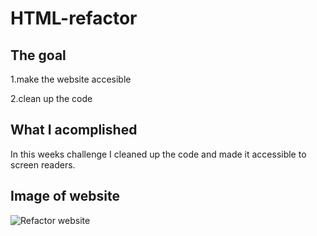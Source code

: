 # HTML-refactor

## The goal
1.make the website accesible

2.clean up the code

## What I acomplished
In this weeks challenge I cleaned up the code and made it accessible to screen readers.

## Image of website

![Refactor website](https://user-images.githubusercontent.com/98985844/159806955-ceda920a-5fe0-439c-b79d-0b6175eb18b9.png)
